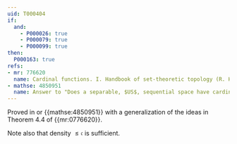 ```yaml
---
uid: T000404
if:
  and:
    - P000026: true
    - P000079: true
    - P000099: true
then:
  P000163: true
refs:
- mr: 776620
  name: Cardinal functions. I. Handbook of set-theoretic topology (R. Hodel)
- mathse: 4850951
  name: Answer to "Does a separable, $US$, sequential space have cardinality at most the continuum?"
---
```


Proved in or {{mathse:4850951}} with a generalization of the ideas in Theorem 4.4 of {{mr:0776620}}.

Note also that density $\leq\mathfrak c$ is sufficient.
